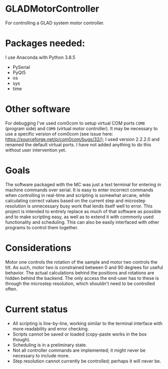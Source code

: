 # GLADMotorController
For controlling a GLAD system motor controller.

# Packages needed:
I use Anaconda with Python 3.8.5
  * PySerial
  * PyQt5
  * os
  * sys
  * time

# Other software
For debugging I've used com0com to setup virtual COM ports `COM8` (program side) and `COM9` (virtual motor controller). It may be necessary to use a specific version of com0com (see issue here: https://sourceforge.net/p/com0com/bugs/32/); I used version 2.2.2.0 and renamed the default virtual ports. I have not added anything to do this without user intervention yet.
  
# Goals
The software packaged with the MC was just a text terminal for entering in machine commands over serial. 
It is easy to enter incorrect commands when controlling in real-time and scripting is somewhat arcane, while calculating correct values based on the current step and microstep resolution is unnecessary busy work that lends itself well to error.
This project is intended to entirely replace as much of that software as possible and to make scripting easy, as well as to extend it with commonly used functionality and scheduling. This can also be easily interfaced with other programs to control them together.

# Considerations
Motor one controls the rotation of the sample and motor two controls the tilt. As such, motor two is constrained between 0 and 90 degrees for useful behavior. The actual calculations behind the positions and rotations are hidden behind the backend. The only access the end-user has to these is through the microstep resolution, which shouldn't need to be controlled often.

# Current status
 * All scripting is line-by-line, working similar to the terminal interface with more readability and error checking.
 * Scripts cannot be saved or loaded (copy-paste works in the box though).
 * Scheduling is in a preliminary state.
 * Not all controller commands are implemented; it might never be necessary to include more.
 * Step resolution cannot currently be controlled; perhaps it will never be.
